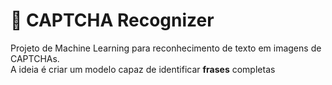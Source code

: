 # 🧠 CAPTCHA Recognizer

Projeto de Machine Learning para reconhecimento de texto em imagens de CAPTCHAs.  
A ideia é criar um modelo capaz de identificar **frases** completas